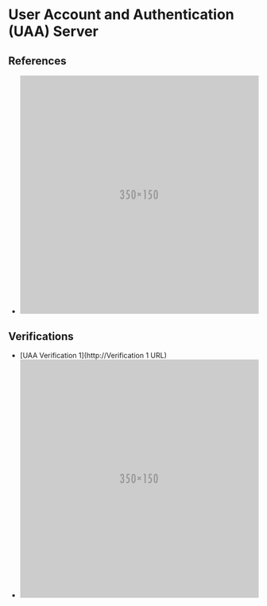 # User Account and Authentication (UAA) Server  

## References  

* ![Reference](CloudFoundry/UAA/artifact-uaa-1.png)  


## Verifications  

* [UAA Verification 1](http://Verification 1 URL)  
* ![UAA Verification 2](CloudFoundry/UAA/artifact-uaa-2.png)  
